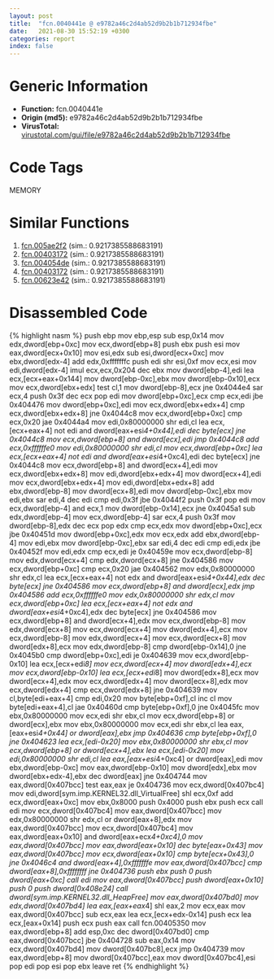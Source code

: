 ```yaml
---
layout: post
title:  "fcn.0040441e @ e9782a46c2d4ab52d9b2b1b712934fbe"
date:   2021-08-30 15:52:19 +0300
categories: report
index: false
---
```


# Generic Information
- **Function:** fcn.0040441e
- **Origin (md5):** e9782a46c2d4ab52d9b2b1b712934fbe
- **VirusTotal:** [virustotal.com/gui/file/e9782a46c2d4ab52d9b2b1b712934fbe][virustotal_ref]

# Code Tags
<span class="tag" id="MEMORY">MEMORY</span>


# Similar Functions

1. [fcn.005ae2f2][similar_1_ref] (sim.: 0.9217385588683191)
2. [fcn.00403172][similar_2_ref] (sim.: 0.9217385588683191)
3. [fcn.004054de][similar_3_ref] (sim.: 0.9217385588683191)
4. [fcn.00403172][similar_4_ref] (sim.: 0.9217385588683191)
5. [fcn.00623e42][similar_5_ref] (sim.: 0.9217385588683191)


# Disassembled Code

{% highlight nasm %}
push ebp
mov ebp,esp
sub esp,0x14
mov edx,dword[ebp+0xc]
mov ecx,dword[ebp+8]
push ebx
push esi
mov eax,dword[ecx+0x10]
mov esi,edx
sub esi,dword[ecx+0xc]
mov ebx,dword[edx-4]
add edx,0xfffffffc
push edi
shr esi,0xf
mov ecx,esi
mov edi,dword[edx-4]
imul ecx,ecx,0x204
dec ebx
mov dword[ebp-4],edi
lea ecx,[ecx+eax+0x144]
mov dword[ebp-0xc],ebx
mov dword[ebp-0x10],ecx
mov ecx,dword[ebx+edx]
test cl,1
mov dword[ebp-8],ecx
jne 0x4044e4
sar ecx,4
push 0x3f
dec ecx
pop edi
mov dword[ebp+0xc],ecx
cmp ecx,edi
jbe 0x404476
mov dword[ebp+0xc],edi
mov ecx,dword[ebx+edx+4]
cmp ecx,dword[ebx+edx+8]
jne 0x4044c8
mov ecx,dword[ebp+0xc]
cmp ecx,0x20
jae 0x4044a4
mov edi,0x80000000
shr edi,cl
lea ecx,[ecx+eax+4]
not edi
and dword[eax+esi*4+0x44],edi
dec byte[ecx]
jne 0x4044c8
mov ecx,dword[ebp+8]
and dword[ecx],edi
jmp 0x4044c8
add ecx,0xffffffe0
mov edi,0x80000000
shr edi,cl
mov ecx,dword[ebp+0xc]
lea ecx,[ecx+eax+4]
not edi
and dword[eax+esi*4+0xc4],edi
dec byte[ecx]
jne 0x4044c8
mov ecx,dword[ebp+8]
and dword[ecx+4],edi
mov ecx,dword[ebx+edx+8]
mov edi,dword[ebx+edx+4]
mov dword[ecx+4],edi
mov ecx,dword[ebx+edx+4]
mov edi,dword[ebx+edx+8]
add ebx,dword[ebp-8]
mov dword[ecx+8],edi
mov dword[ebp-0xc],ebx
mov edi,ebx
sar edi,4
dec edi
cmp edi,0x3f
jbe 0x4044f2
push 0x3f
pop edi
mov ecx,dword[ebp-4]
and ecx,1
mov dword[ebp-0x14],ecx
jne 0x4045a1
sub edx,dword[ebp-4]
mov ecx,dword[ebp-4]
sar ecx,4
push 0x3f
mov dword[ebp-8],edx
dec ecx
pop edx
cmp ecx,edx
mov dword[ebp+0xc],ecx
jbe 0x40451d
mov dword[ebp+0xc],edx
mov ecx,edx
add ebx,dword[ebp-4]
mov edi,ebx
mov dword[ebp-0xc],ebx
sar edi,4
dec edi
cmp edi,edx
jbe 0x40452f
mov edi,edx
cmp ecx,edi
je 0x40459e
mov ecx,dword[ebp-8]
mov edx,dword[ecx+4]
cmp edx,dword[ecx+8]
jne 0x404586
mov ecx,dword[ebp+0xc]
cmp ecx,0x20
jae 0x404562
mov edx,0x80000000
shr edx,cl
lea ecx,[ecx+eax+4]
not edx
and dword[eax+esi*4+0x44],edx
dec byte[ecx]
jne 0x404586
mov ecx,dword[ebp+8]
and dword[ecx],edx
jmp 0x404586
add ecx,0xffffffe0
mov edx,0x80000000
shr edx,cl
mov ecx,dword[ebp+0xc]
lea ecx,[ecx+eax+4]
not edx
and dword[eax+esi*4+0xc4],edx
dec byte[ecx]
jne 0x404586
mov ecx,dword[ebp+8]
and dword[ecx+4],edx
mov ecx,dword[ebp-8]
mov edx,dword[ecx+8]
mov ecx,dword[ecx+4]
mov dword[edx+4],ecx
mov ecx,dword[ebp-8]
mov edx,dword[ecx+4]
mov ecx,dword[ecx+8]
mov dword[edx+8],ecx
mov edx,dword[ebp-8]
cmp dword[ebp-0x14],0
jne 0x4045b0
cmp dword[ebp+0xc],edi
je 0x404639
mov ecx,dword[ebp-0x10]
lea ecx,[ecx+edi*8]
mov ecx,dword[ecx+4]
mov dword[edx+4],ecx
mov ecx,dword[ebp-0x10]
lea ecx,[ecx+edi*8]
mov dword[edx+8],ecx
mov dword[ecx+4],edx
mov ecx,dword[edx+4]
mov dword[ecx+8],edx
mov ecx,dword[edx+4]
cmp ecx,dword[edx+8]
jne 0x404639
mov cl,byte[edi+eax+4]
cmp edi,0x20
mov byte[ebp+0xf],cl
inc cl
mov byte[edi+eax+4],cl
jae 0x40460d
cmp byte[ebp+0xf],0
jne 0x4045fc
mov ebx,0x80000000
mov ecx,edi
shr ebx,cl
mov ecx,dword[ebp+8]
or dword[ecx],ebx
mov ebx,0x80000000
mov ecx,edi
shr ebx,cl
lea eax,[eax+esi*4+0x44]
or dword[eax],ebx
jmp 0x404636
cmp byte[ebp+0xf],0
jne 0x404623
lea ecx,[edi-0x20]
mov ebx,0x80000000
shr ebx,cl
mov ecx,dword[ebp+8]
or dword[ecx+4],ebx
lea ecx,[edi-0x20]
mov edi,0x80000000
shr edi,cl
lea eax,[eax+esi*4+0xc4]
or dword[eax],edi
mov ebx,dword[ebp-0xc]
mov eax,dword[ebp-0x10]
mov dword[edx],ebx
mov dword[ebx+edx-4],ebx
dec dword[eax]
jne 0x404744
mov eax,dword[0x407bcc]
test eax,eax
je 0x404736
mov ecx,dword[0x407bc4]
mov edi,dword[sym.imp.KERNEL32.dll_VirtualFree]
shl ecx,0xf
add ecx,dword[eax+0xc]
mov ebx,0x8000
push 0x4000
push ebx
push ecx
call edi
mov ecx,dword[0x407bc4]
mov eax,dword[0x407bcc]
mov edx,0x80000000
shr edx,cl
or dword[eax+8],edx
mov eax,dword[0x407bcc]
mov ecx,dword[0x407bc4]
mov eax,dword[eax+0x10]
and dword[eax+ecx*4+0xc4],0
mov eax,dword[0x407bcc]
mov eax,dword[eax+0x10]
dec byte[eax+0x43]
mov eax,dword[0x407bcc]
mov ecx,dword[eax+0x10]
cmp byte[ecx+0x43],0
jne 0x4046c4
and dword[eax+4],0xfffffffe
mov eax,dword[0x407bcc]
cmp dword[eax+8],0xffffffff
jne 0x404736
push ebx
push 0
push dword[eax+0xc]
call edi
mov eax,dword[0x407bcc]
push dword[eax+0x10]
push 0
push dword[0x408e24]
call dword[sym.imp.KERNEL32.dll_HeapFree]
mov eax,dword[0x407bd0]
mov edx,dword[0x407bd4]
lea eax,[eax+eax*4]
shl eax,2
mov ecx,eax
mov eax,dword[0x407bcc]
sub ecx,eax
lea ecx,[ecx+edx-0x14]
push ecx
lea ecx,[eax+0x14]
push ecx
push eax
call fcn.00405350
mov eax,dword[ebp+8]
add esp,0xc
dec dword[0x407bd0]
cmp eax,dword[0x407bcc]
jbe 0x404728
sub eax,0x14
mov ecx,dword[0x407bd4]
mov dword[0x407bc8],ecx
jmp 0x404739
mov eax,dword[ebp+8]
mov dword[0x407bcc],eax
mov dword[0x407bc4],esi
pop edi
pop esi
pop ebx
leave
ret
{% endhighlight %}


[similar_1_ref]: /report/fcn.005ae2f2@792ba17bc3097e6be31d5d8d17300850
[similar_2_ref]: /report/fcn.00403172@7dd153bad1771b9e8d5266a341ebf949
[similar_3_ref]: /report/fcn.004054de@d4e56c7d970c209a3a2b3c4b4cc5e586
[similar_4_ref]: /report/fcn.00403172@cbc200f66cbffbddf5df52f7c0da283a
[similar_5_ref]: /report/fcn.00623e42@7614e1bbe9b9fd3db78e405e68b1fab4
[virustotal_ref]: https://www.virustotal.com/gui/file/e9782a46c2d4ab52d9b2b1b712934fbe
